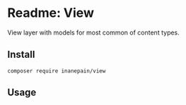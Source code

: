# Readme: View

View layer with models for most common of content types.

## Install

`composer require inanepain/view`

## Usage

```php

```
